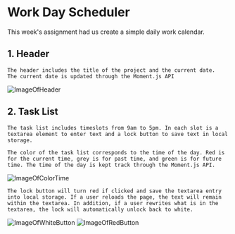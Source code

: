 # Work Day Scheduler
This week's assignment had us create a simple daily work calendar. 

## 1. Header

    The header includes the title of the project and the current date.
    The current date is updated through the Moment.js API

![ImageOfHeader](./assets/)


## 2. Task List

    The task list includes timeslots from 9am to 5pm. In each slot is a textarea element to enter text and a lock button to save text in local storage. 

    The color of the task list corresponds to the time of the day. Red is for the current time, grey is for past time, and green is for future time. The time of the day is kept track through the Moment.js API. 

![ImageOfColorTime]()

    The lock button will turn red if clicked and save the textarea entry into local storage. If a user reloads the page, the text will remain within the textarea. In addition, if a user rewrites what is in the textarea, the lock will automatically unlock back to white.

![ImageOfWhiteButton]() ![ImageOfRedButton]()